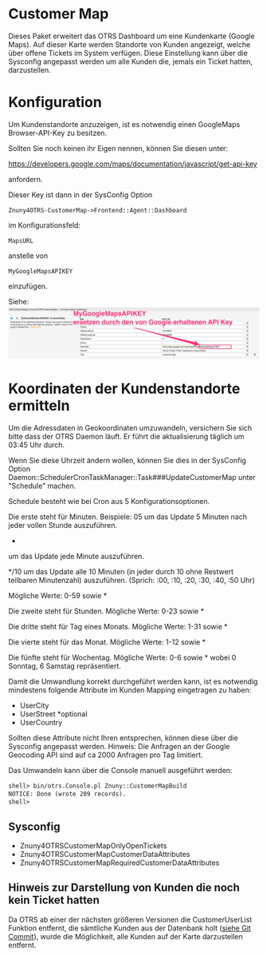 # Customer Map

Dieses Paket erweitert das OTRS Dashboard um eine Kundenkarte (Google Maps).
Auf dieser Karte werden Standorte von Kunden angezeigt, welche über offene Tickets im
System verfügen. Diese Einstellung kann über die Sysconfig angepasst werden um alle Kunden die, jemals ein Ticket hatten, darzustellen.

# Konfiguration

Um Kundenstandorte anzuzeigen, ist es notwendig einen GoogleMaps Browser-API-Key zu besitzen.

Sollten Sie noch keinen ihr Eigen nennen, können Sie diesen unter:

https://developers.google.com/maps/documentation/javascript/get-api-key

anfordern.

Dieser Key ist dann in der SysConfig Option
```
Znuny4OTRS-CustomerMap->Frontend::Agent::Dashboard
```
im Konfigurationsfeld:
```
MapsURL
```
anstelle von
```
MyGoogleMapsAPIKEY
```
einzufügen.

Siehe:
![GoogleMapsAPIKey](doc/de/images/MapKeyInsert.jpg)

# Koordinaten der Kundenstandorte ermitteln

Um die Adressdaten in Geokoordinaten umzuwandeln, versichern Sie sich bitte dass der OTRS Daemon läuft. Er führt die aktualisierung täglich um 03:45 Uhr durch.

Wenn Sie diese Uhrzeit ändern wollen, können Sie dies in der SysConfig Option Daemon::SchedulerCronTaskManager::Task###UpdateCustomerMap unter "Schedule" machen.

Schedule besteht wie bei Cron aus 5 Konfigurationsoptionen.

Die erste steht für Minuten.
Beispiele:
05
um das Update 5 Minuten nach jeder vollen Stunde auszuführen.

*
um das Update jede Minute auszuführen.

*/10
um das Update alle 10 Minuten (in jeder durch 10 ohne Restwert teilbaren Minutenzahl) auszuführen. (Sprich: :00, :10, :20, :30, :40, :50 Uhr)

Mögliche Werte: 0-59 sowie *

Die zweite steht für  Stunden. Mögliche Werte: 0-23 sowie *

Die dritte steht für Tag eines Monats. Mögliche Werte: 1-31 sowie *

Die vierte steht für das Monat. Mögliche Werte: 1-12 sowie *

Die fünfte steht für Wochentag. Mögliche Werte: 0-6  sowie * wobei 0 Sonntag, 6 Samstag repräsentiert.

Damit die Umwandlung korrekt durchgeführt werden kann, ist es notwendig
mindestens folgende Attribute im Kunden Mapping eingetragen zu haben:

 - UserCity
 - UserStreet *optional
 - UserCountry

Sollten diese Attribute nicht Ihren entsprechen, können diese über die Sysconfig angepasst werden.
Hinweis:
Die Anfragen an der Google Geocoding API sind auf ca 2000 Anfragen pro Tag limitiert.

Das Umwandeln kann über die Console manuell ausgeführt werden:

    shell> bin/otrs.Console.pl Znuny::CustomerMapBuild
    NOTICE: Done (wrote 209 records).
    shell>


## Sysconfig

 - Znuny4OTRSCustomerMapOnlyOpenTickets
 - Znuny4OTRSCustomerMapCustomerDataAttributes
 - Znuny4OTRSCustomerMapRequiredCustomerDataAttributes

## Hinweis zur Darstellung von Kunden die noch kein Ticket hatten
Da OTRS ab einer der nächsten größeren Versionen die CustomerUserList Funktion entfernt, die sämtliche Kunden aus der Datenbank holt ([siehe Git Commit](https://github.com/OTRS/otrs/commit/3a59683b3cd8cf5c1008150706d23677116736fc)), wurde die Möglichkeit, alle Kunden auf der Karte darzustellen entfernt.